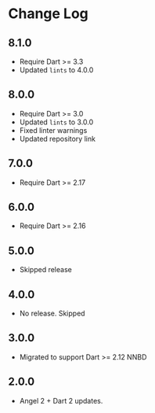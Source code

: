 # Change Log

## 8.1.0

* Require Dart >= 3.3
* Updated `lints` to 4.0.0

## 8.0.0

* Require Dart >= 3.0
* Updated `lints` to 3.0.0
* Fixed linter warnings
* Updated repository link

## 7.0.0

* Require Dart >= 2.17

## 6.0.0

* Require Dart >= 2.16

## 5.0.0

* Skipped release

## 4.0.0

* No release. Skipped

## 3.0.0

* Migrated to support Dart >= 2.12 NNBD

## 2.0.0

* Angel 2 + Dart 2 updates.
